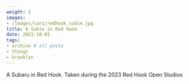 ```yaml
---
weight: 2
images:
- /images/cars/redhook_subie.jpg
title: A Subie in Red Hook
date: 2023-10-01
tags:
- archive # all posts
- things
- brooklyn
---
```


A Subaru in Red Hook. Taken during the 2023 Red Hook Open Studios
